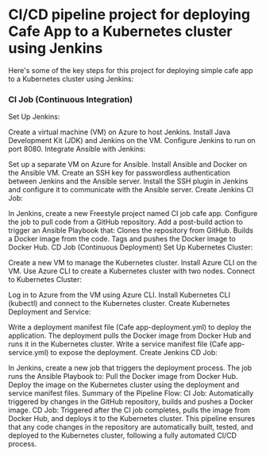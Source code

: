 # CI/CD pipeline project for deploying Cafe App to a Kubernetes cluster using Jenkins

Here's some of the key steps for this project for deploying simple cafe app to a Kubernetes cluster using Jenkins:

### CI Job (Continuous Integration)
Set Up Jenkins:

Create a virtual machine (VM) on Azure to host Jenkins.
Install Java Development Kit (JDK) and Jenkins on the VM.
Configure Jenkins to run on port 8080.
Integrate Ansible with Jenkins:

Set up a separate VM on Azure for Ansible.
Install Ansible and Docker on the Ansible VM.
Create an SSH key for passwordless authentication between Jenkins and the Ansible server.
Install the SSH plugin in Jenkins and configure it to communicate with the Ansible server.
Create Jenkins CI Job:

In Jenkins, create a new Freestyle project named CI job cafe app.
Configure the job to pull code from a GitHub repository.
Add a post-build action to trigger an Ansible Playbook that:
Clones the repository from GitHub.
Builds a Docker image from the code.
Tags and pushes the Docker image to Docker Hub.
CD Job (Continuous Deployment)
Set Up Kubernetes Cluster:

Create a new VM to manage the Kubernetes cluster.
Install Azure CLI on the VM.
Use Azure CLI to create a Kubernetes cluster with two nodes.
Connect to Kubernetes Cluster:

Log in to Azure from the VM using Azure CLI.
Install Kubernetes CLI (kubectl) and connect to the Kubernetes cluster.
Create Kubernetes Deployment and Service:

Write a deployment manifest file (Cafe app-deployment.yml) to deploy the application.
The deployment pulls the Docker image from Docker Hub and runs it in the Kubernetes cluster.
Write a service manifest file (Cafe app-service.yml) to expose the deployment.
Create Jenkins CD Job:

In Jenkins, create a new job that triggers the deployment process.
The job runs the Ansible Playbook to:
Pull the Docker image from Docker Hub.
Deploy the image on the Kubernetes cluster using the deployment and service manifest files.
Summary of the Pipeline Flow:
CI Job: Automatically triggered by changes in the GitHub repository, builds and pushes a Docker image.
CD Job: Triggered after the CI job completes, pulls the image from Docker Hub, and deploys it to the Kubernetes cluster.
This pipeline ensures that any code changes in the repository are automatically built, tested, and deployed to the Kubernetes cluster, following a fully automated CI/CD process.
